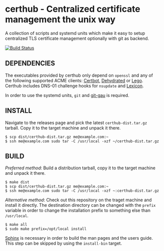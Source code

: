 # certhub - Centralized certificate management the unix way

A collection of scripts and systemd units which make it easy to setup
centralized TLS certificate management optionally with git as backend.

[![Build Status](https://travis-ci.org/znerol/certhub.svg?branch=master)](https://travis-ci.org/znerol/certhub)

## DEPENDENCIES

The executables provided by certhub only depend on `openssl` and any of the
following supported ACME clients: [Certbot], [Dehydrated] or [Lego].  Certhub
includes DNS-01 challenge hooks for `nsupdate` and [Lexicon].

In order to use the systemd units, `git` and [git-gau] is required.

## INSTALL

Navigate to the releases page and pick the latest `certhub-dist.tar.gz`
tarball. Copy it to the target machine and unpack it there.

    $ scp dist/certhub-dist.tar.gz me@example.com:~
    $ ssh me@example.com sudo tar -C /usr/local -xzf ~/certhub-dist.tar.gz

## BUILD

*Preferred method*: Build a distribution tarball, copy it to the target machine
and unpack it there.

    $ make dist
    $ scp dist/certhub-dist.tar.gz me@example.com:~
    $ ssh me@example.com sudo tar -C /usr/local -xzf ~:certhub-dist.tar.gz

*Alternative method*: Check out this repository on the traget machine and
install it directly. The destination directory can be changed with the `prefix`
variable in order to change the installation prefix to something else than
`/usr/local`.

    $ make all
    $ sudo make prefix=/opt/local install

[Sphinx] is necessary in order to build the man pages and the users guide. This
step can be skipped by using the `install-bin` target.

[Certbot]: https://certbot.eff.org/
[Dehydrated]: https://dehydrated.io/
[Lego]: https://github.com/xenolf/lego
[Lexicon]: https://github.com/AnalogJ/lexicon
[git-gau]: https://github.com/znerol/git-gau
[Sphinx]: https://www.sphinx-doc.org/

